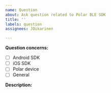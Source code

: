 ```yaml
---
name: Question
about: Ask question related to Polar BLE SDK
title: ''
labels: question
assignees: JOikarinen

---
```


**Question concerns:**
- [ ] Android SDK
- [ ] iOS SDK
- [ ] Polar device
- [ ] General

**Description:**
